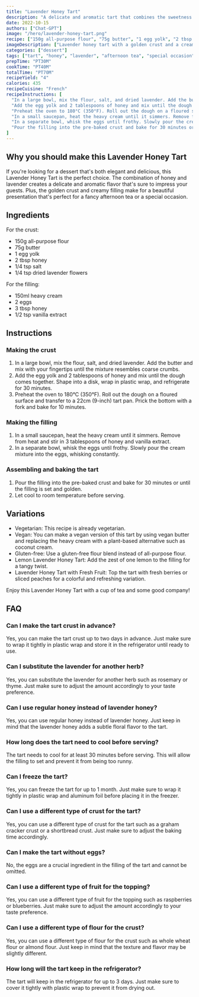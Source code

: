 ```yaml
---
title: "Lavender Honey Tart"
description: "A delicate and aromatic tart that combines the sweetness of honey with the floral notes of lavender. Perfect for a fancy afternoon tea or a special dessert."
date: 2022-10-15
authors: ["Chat-GPT"]
image: "/hero/lavender-honey-tart.png"
recipe: ["150g all-purpose flour", "75g butter", "1 egg yolk", "2 tbsp honey", "1/4 tsp salt", "1/4 tsp dried lavender flowers", "150ml heavy cream", "2 eggs", "3 tbsp honey", "1/2 tsp vanilla extract"]
imageDescription: ["Lavender honey tart with a golden crust and a creamy filling", "A slice of lavender honey tart on a plate", "A close-up of the tart's filling with visible lavender flowers", "A cup of tea next to a slice of lavender honey tart"]
categories: ["dessert"]
tags: ["tart", "honey", "lavender", "afternoon tea", "special occasion"]
prepTime: "PT30M"
cookTime: "PT40M"
totalTime: "PT70M"
recipeYield: "4"
calories: 435
recipeCuisine: "French"
recipeInstructions: [
  "In a large bowl, mix the flour, salt, and dried lavender. Add the butter and mix with your fingertips until the mixture resembles coarse crumbs.",
  "Add the egg yolk and 2 tablespoons of honey and mix until the dough comes together. Shape into a disk, wrap in plastic wrap, and refrigerate for 30 minutes.",
  "Preheat the oven to 180°C (350°F). Roll out the dough on a floured surface and transfer to a 22cm (9-inch) tart pan. Prick the bottom with a fork and bake for 10 minutes.",
  "In a small saucepan, heat the heavy cream until it simmers. Remove from heat and stir in 3 tablespoons of honey and vanilla extract.",
  "In a separate bowl, whisk the eggs until frothy. Slowly pour the cream mixture into the eggs, whisking constantly.",
  "Pour the filling into the pre-baked crust and bake for 30 minutes or until the filling is set and golden. Let cool to room temperature before serving."
]
---
```


## Why you should make this Lavender Honey Tart

If you're looking for a dessert that's both elegant and delicious, this Lavender Honey Tart is the perfect choice. The combination of honey and lavender creates a delicate and aromatic flavor that's sure to impress your guests. Plus, the golden crust and creamy filling make for a beautiful presentation that's perfect for a fancy afternoon tea or a special occasion.

## Ingredients

For the crust:
- 150g all-purpose flour
- 75g butter
- 1 egg yolk
- 2 tbsp honey
- 1/4 tsp salt
- 1/4 tsp dried lavender flowers

For the filling:
- 150ml heavy cream
- 2 eggs
- 3 tbsp honey
- 1/2 tsp vanilla extract

## Instructions

### Making the crust

1. In a large bowl, mix the flour, salt, and dried lavender. Add the butter and mix with your fingertips until the mixture resembles coarse crumbs.
2. Add the egg yolk and 2 tablespoons of honey and mix until the dough comes together. Shape into a disk, wrap in plastic wrap, and refrigerate for 30 minutes.
3. Preheat the oven to 180°C (350°F). Roll out the dough on a floured surface and transfer to a 22cm (9-inch) tart pan. Prick the bottom with a fork and bake for 10 minutes.

### Making the filling

1. In a small saucepan, heat the heavy cream until it simmers. Remove from heat and stir in 3 tablespoons of honey and vanilla extract.
2. In a separate bowl, whisk the eggs until frothy. Slowly pour the cream mixture into the eggs, whisking constantly.

### Assembling and baking the tart

1. Pour the filling into the pre-baked crust and bake for 30 minutes or until the filling is set and golden.
2. Let cool to room temperature before serving.

## Variations

- Vegetarian: This recipe is already vegetarian.
- Vegan: You can make a vegan version of this tart by using vegan butter and replacing the heavy cream with a plant-based alternative such as coconut cream.
- Gluten-free: Use a gluten-free flour blend instead of all-purpose flour.
- Lemon Lavender Honey Tart: Add the zest of one lemon to the filling for a tangy twist.
- Lavender Honey Tart with Fresh Fruit: Top the tart with fresh berries or sliced peaches for a colorful and refreshing variation.

Enjoy this Lavender Honey Tart with a cup of tea and some good company!

## FAQ

### Can I make the tart crust in advance?

Yes, you can make the tart crust up to two days in advance. Just make sure to wrap it tightly in plastic wrap and store it in the refrigerator until ready to use.

### Can I substitute the lavender for another herb?

Yes, you can substitute the lavender for another herb such as rosemary or thyme. Just make sure to adjust the amount accordingly to your taste preference.

### Can I use regular honey instead of lavender honey?

Yes, you can use regular honey instead of lavender honey. Just keep in mind that the lavender honey adds a subtle floral flavor to the tart.

### How long does the tart need to cool before serving?

The tart needs to cool for at least 30 minutes before serving. This will allow the filling to set and prevent it from being too runny.

### Can I freeze the tart?

Yes, you can freeze the tart for up to 1 month. Just make sure to wrap it tightly in plastic wrap and aluminum foil before placing it in the freezer.

### Can I use a different type of crust for the tart?

Yes, you can use a different type of crust for the tart such as a graham cracker crust or a shortbread crust. Just make sure to adjust the baking time accordingly.

### Can I make the tart without eggs?

No, the eggs are a crucial ingredient in the filling of the tart and cannot be omitted.

### Can I use a different type of fruit for the topping?

Yes, you can use a different type of fruit for the topping such as raspberries or blueberries. Just make sure to adjust the amount accordingly to your taste preference.

### Can I use a different type of flour for the crust?

Yes, you can use a different type of flour for the crust such as whole wheat flour or almond flour. Just keep in mind that the texture and flavor may be slightly different.

### How long will the tart keep in the refrigerator?

The tart will keep in the refrigerator for up to 3 days. Just make sure to cover it tightly with plastic wrap to prevent it from drying out.